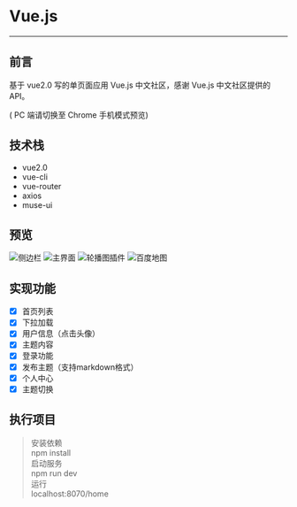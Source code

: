 # Vue.js 
---  

## 前言  

基于 vue2.0 写的单页面应用 Vue.js 中文社区，感谢 Vue.js 中文社区提供的API。  

( PC 端请切换至 Chrome 手机模式预览)  


## 技术栈

- vue2.0
- vue-cli
- vue-router
- axios
- muse-ui


## 预览  

![侧边栏](/img/1.png "侧边栏") ![主界面](/img/2.png "主界面") ![轮播图插件](/img/3.png "轮播图插件") ![百度地图](/img/4.png "百度地图插件")

## 实现功能

- [x] 首页列表
- [x] 下拉加载
- [x] 用户信息（点击头像）
- [x] 主题内容
- [x] 登录功能
- [x] 发布主题（支持markdown格式）
- [x] 个人中心
- [x] 主题切换

## 执行项目

> 安装依赖  
> npm install  
> 启动服务  
> npm run dev  
> 运行  
> localhost:8070/home  
